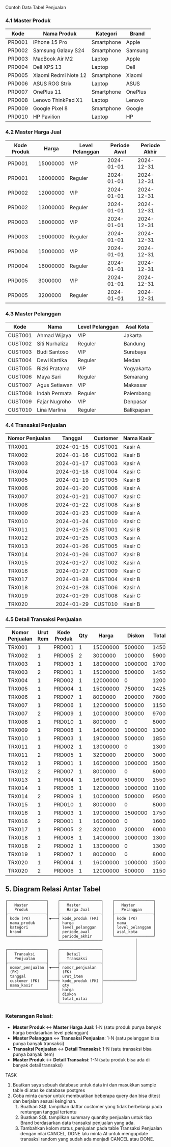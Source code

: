 

Contoh Data Tabel Penjualan

### 4.1 Master Produk
| Kode | Nama Produk | Kategori | Brand |
|------|-------------|----------|-------|
| PRD001 | iPhone 15 Pro | Smartphone | Apple |
| PRD002 | Samsung Galaxy S24 | Smartphone | Samsung |
| PRD003 | MacBook Air M2 | Laptop | Apple |
| PRD004 | Dell XPS 13 | Laptop | Dell |
| PRD005 | Xiaomi Redmi Note 12 | Smartphone | Xiaomi |
| PRD006 | ASUS ROG Strix | Laptop | ASUS |
| PRD007 | OnePlus 11 | Smartphone | OnePlus |
| PRD008 | Lenovo ThinkPad X1 | Laptop | Lenovo |
| PRD009 | Google Pixel 8 | Smartphone | Google |
| PRD010 | HP Pavilion | Laptop | HP |

### 4.2 Master Harga Jual
| Kode Produk | Harga | Level Pelanggan | Periode Awal | Periode Akhir |
|-------------|-------|-----------------|--------------|---------------|
| PRD001 | 15000000 | VIP | 2024-01-01 | 2024-12-31 |
| PRD001 | 16000000 | Reguler | 2024-01-01 | 2024-12-31 |
| PRD002 | 12000000 | VIP | 2024-01-01 | 2024-12-31 |
| PRD002 | 13000000 | Reguler | 2024-01-01 | 2024-12-31 |
| PRD003 | 18000000 | VIP | 2024-01-01 | 2024-12-31 |
| PRD003 | 19000000 | Reguler | 2024-01-01 | 2024-12-31 |
| PRD004 | 15000000 | VIP | 2024-01-01 | 2024-12-31 |
| PRD004 | 16000000 | Reguler | 2024-01-01 | 2024-12-31 |
| PRD005 | 3000000 | VIP | 2024-01-01 | 2024-12-31 |
| PRD005 | 3200000 | Reguler | 2024-01-01 | 2024-12-31 |

### 4.3 Master Pelanggan
| Kode | Nama | Level Pelanggan | Asal Kota |
|------|------|-----------------|-----------|
| CUST001 | Ahmad Wijaya | VIP | Jakarta |
| CUST002 | Siti Nurhaliza | Reguler | Bandung |
| CUST003 | Budi Santoso | VIP | Surabaya |
| CUST004 | Dewi Kartika | Reguler | Medan |
| CUST005 | Rizki Pratama | VIP | Yogyakarta |
| CUST006 | Maya Sari | Reguler | Semarang |
| CUST007 | Agus Setiawan | VIP | Makassar |
| CUST008 | Indah Permata | Reguler | Palembang |
| CUST009 | Fajar Nugroho | VIP | Denpasar |
| CUST010 | Lina Marlina | Reguler | Balikpapan |

### 4.4 Transaksi Penjualan
| Nomor Penjualan | Tanggal | Customer | Nama Kasir |
|------------------|---------|----------|------------|
| TRX001 | 2024-01-15 | CUST001 | Kasir A |
| TRX002 | 2024-01-16 | CUST002 | Kasir B |
| TRX003 | 2024-01-17 | CUST003 | Kasir A |
| TRX004 | 2024-01-18 | CUST004 | Kasir C |
| TRX005 | 2024-01-19 | CUST005 | Kasir B |
| TRX006 | 2024-01-20 | CUST006 | Kasir A |
| TRX007 | 2024-01-21 | CUST007 | Kasir C |
| TRX008 | 2024-01-22 | CUST008 | Kasir B |
| TRX009 | 2024-01-23 | CUST009 | Kasir A |
| TRX010 | 2024-01-24 | CUST010 | Kasir C |
| TRX011 | 2024-01-25 | CUST001 | Kasir B |
| TRX012 | 2024-01-25 | CUST003 | Kasir A |
| TRX013 | 2024-01-26 | CUST005 | Kasir C |
| TRX014 | 2024-01-26 | CUST007 | Kasir B |
| TRX015 | 2024-01-27 | CUST002 | Kasir A |
| TRX016 | 2024-01-27 | CUST009 | Kasir C |
| TRX017 | 2024-01-28 | CUST004 | Kasir B |
| TRX018 | 2024-01-28 | CUST006 | Kasir A |
| TRX019 | 2024-01-29 | CUST008 | Kasir C |
| TRX020 | 2024-01-29 | CUST010 | Kasir B |

### 4.5 Detail Transaksi Penjualan
| Nomor Penjualan | Urut Item | Kode Produk | Qty | Harga | Diskon | Total Nilai |
|------------------|-----------|-------------|-----|-------|--------|-------------|
| TRX001 | 1 | PRD001 | 1 | 15000000 | 500000 | 14500000 |
| TRX002 | 1 | PRD005 | 2 | 3000000 | 100000 | 5900000 |
| TRX003 | 1 | PRD003 | 1 | 18000000 | 1000000 | 17000000 |
| TRX003 | 2 | PRD001 | 1 | 15000000 | 500000 | 14500000 |
| TRX004 | 1 | PRD002 | 1 | 12000000 | 0 | 12000000 |
| TRX005 | 1 | PRD004 | 1 | 15000000 | 750000 | 14250000 |
| TRX006 | 1 | PRD007 | 1 | 8000000 | 200000 | 7800000 |
| TRX007 | 1 | PRD006 | 1 | 12000000 | 500000 | 11500000 |
| TRX007 | 2 | PRD009 | 1 | 10000000 | 300000 | 9700000 |
| TRX008 | 1 | PRD010 | 1 | 8000000 | 0 | 8000000 |
| TRX009 | 1 | PRD008 | 1 | 14000000 | 1000000 | 13000000 |
| TRX010 | 1 | PRD003 | 1 | 19000000 | 500000 | 18500000 |
| TRX011 | 1 | PRD002 | 1 | 13000000 | 0 | 13000000 |
| TRX011 | 2 | PRD005 | 1 | 3200000 | 200000 | 3000000 |
| TRX012 | 1 | PRD001 | 1 | 16000000 | 1000000 | 15000000 |
| TRX012 | 2 | PRD007 | 1 | 8000000 | 0 | 8000000 |
| TRX013 | 1 | PRD004 | 1 | 16000000 | 500000 | 15500000 |
| TRX014 | 1 | PRD006 | 1 | 12000000 | 1000000 | 11000000 |
| TRX014 | 2 | PRD009 | 1 | 10000000 | 500000 | 9500000 |
| TRX015 | 1 | PRD010 | 1 | 8000000 | 0 | 8000000 |
| TRX016 | 1 | PRD003 | 1 | 19000000 | 1500000 | 17500000 |
| TRX016 | 2 | PRD001 | 1 | 16000000 | 0 | 16000000 |
| TRX017 | 1 | PRD005 | 2 | 3200000 | 200000 | 6000000 |
| TRX018 | 1 | PRD008 | 1 | 14000000 | 1000000 | 13000000 |
| TRX018 | 2 | PRD002 | 1 | 13000000 | 0 | 13000000 |
| TRX019 | 1 | PRD007 | 1 | 8000000 | 0 | 8000000 |
| TRX020 | 1 | PRD004 | 1 | 16000000 | 1000000 | 15000000 |
| TRX020 | 2 | PRD006 | 1 | 12000000 | 500000 | 11500000 |

## 5. Diagram Relasi Antar Tabel

```
┌─────────────────┐    ┌──────────────────┐    ┌─────────────────┐
│   Master        │    │   Master         │    │   Master        │
│   Produk        │    │   Harga Jual     │    │   Pelanggan     │
├─────────────────┤    ├──────────────────┤    ├─────────────────┤
│ kode (PK)       │◄───┤ kode_produk (FK) │    │ kode (PK)       │
│ nama_produk     │    │ harga            │    │ nama            │
│ kategori        │    │ level_pelanggan  │    │ level_pelanggan │
│ brand           │    │ periode_awal     │    │ asal_kota       │
└─────────────────┘    │ periode_akhir    │    └─────────────────┘
                       └──────────────────┘              │
                                                         │
┌─────────────────┐    ┌──────────────────┐              │
│   Transaksi     │    │   Detail         │              │
│   Penjualan     │    │   Transaksi      │              │
├─────────────────┤    ├──────────────────┤              │
│ nomor_penjualan │◄───┤ nomor_penjualan  │              │
│ (PK)            │    │ (FK)             │              │
│ tanggal         │    │ urut_item        │              │
│ customer (FK)   │────┼ kode_produk (FK) │──────────────┘
│ nama_kasir      │    │ qty              │
└─────────────────┘    │ harga            │
                       │ diskon           │
                       │ total_nilai      │
                       └──────────────────┘
```

### Keterangan Relasi:
- **Master Produk** ↔ **Master Harga Jual**: 1-N (satu produk punya banyak harga berdasarkan level pelanggan)
- **Master Pelanggan** ↔ **Transaksi Penjualan**: 1-N (satu pelanggan bisa punya banyak transaksi)
- **Transaksi Penjualan** ↔ **Detail Transaksi**: 1-N (satu transaksi bisa punya banyak item)
- **Master Produk** ↔ **Detail Transaksi**: 1-N (satu produk bisa ada di banyak detail transaksi)

TASK
1. Buatkan saya sebuah database untuk data ini dan masukkan sample table di atas ke database postgres
2. Coba minta cursor untuk membuatkan beberapa query dan bisa ditest dan berjalan sesuai keinginan.
   1. Buatkan SQL tampilkan daftar customer yang tidak berbelanja pada rentangan tanggal tertentu
   2. Buatkan SQL tampilkan summary quantity penjualan untuk tiap Brand berdasarkan data transaksi penjualan yang ada.
   3. Tambahkan kolom status_penjualan pada table Transaksi Penjualan dengan nilai CANCEL, DONE lalu minta AI untuk mengupdate transaksi random yang sudah ada menjadi CANCEL atau DONE.

